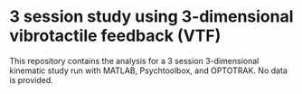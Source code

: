 # 3 session study using 3-dimensional vibrotactile feedback (VTF)
This repository contains the analysis for a 3 session 3-dimensional kinematic study run with MATLAB, Psychtoolbox, and OPTOTRAK. No data is provided.
